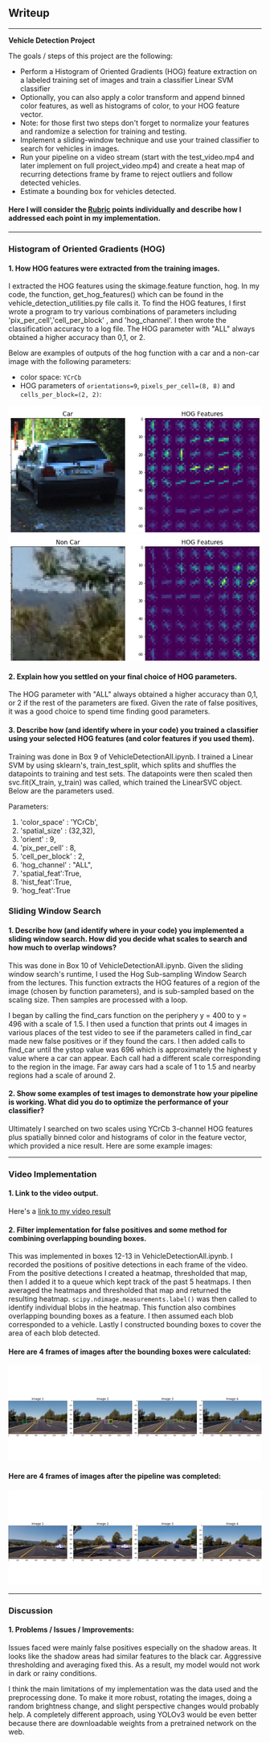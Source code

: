 ## Writeup

---

**Vehicle Detection Project**

The goals / steps of this project are the following:

* Perform a Histogram of Oriented Gradients (HOG) feature extraction on a labeled training set of images and train a classifier Linear SVM classifier
* Optionally, you can also apply a color transform and append binned color features, as well as histograms of color, to your HOG feature vector.
* Note: for those first two steps don't forget to normalize your features and randomize a selection for training and testing.
* Implement a sliding-window technique and use your trained classifier to search for vehicles in images.
* Run your pipeline on a video stream (start with the test_video.mp4 and later implement on full project_video.mp4) and create a heat map of recurring detections frame by frame to reject outliers and follow detected vehicles.
* Estimate a bounding box for vehicles detected.

[//]: # (Image References)
[image1]: ./examples/car_not_car.png
[image2]: ./examples/car-hog.jpg
[image3]: ./examples/non-car-hog.jpg
[image4]: ./examples/boundingboxes.jpg
[image5]: ./examples/pipeline-processed.jpg
[image6]: ./examples/bboxes_and_heat.png
[image7]: ./examples/labels_map.png
[image8]: ./examples/output_bboxes.png
[video1]: ./results.mp4

#### Here I will consider the [Rubric](https://review.udacity.com/#!/rubrics/513/view)  points individually and describe how I addressed each point in my implementation.  
---

### Histogram of Oriented Gradients (HOG)

#### 1. How HOG features were extracted from the training images.

I extracted the HOG features using the skimage.feature function, hog. In my code, the function, get_hog_features() which can be found in the vehicle_detection_utilities.py file calls it. To find the HOG features, I first wrote a program to try various combinations of parameters including 'pix_per_cell','cell_per_block' , and 'hog_channel'. I then wrote the classification accuracy to a log file. The HOG parameter with "ALL" always obtained a higher accuracy than 0,1, or 2.

Below are examples of outputs of the hog function with a car and a non-car image with the following parameters:

- color space: `YCrCb`  
- HOG parameters of `orientations=9`, `pixels_per_cell=(8, 8)` and `cells_per_block=(2, 2)`:

![alt text][image2]
![alt text][image3]

#### 2. Explain how you settled on your final choice of HOG parameters.

The HOG parameter with "ALL" always obtained a higher accuracy than 0,1, or 2 if the rest of the parameters are fixed. Given the rate of false positives, it was a good choice to spend time finding good parameters.

#### 3. Describe how (and identify where in your code) you trained a classifier using your selected HOG features (and color features if you used them).

Training was done in Box 9 of VehicleDetectionAll.ipynb. I trained a Linear SVM by using sklearn's,  train_test_split, which splits and shuffles the datapoints to training and test sets. The datapoints were then scaled then svc.fit(X_train, y_train) was called, which trained the LinearSVC object. Below are the parameters used.   

Parameters:
1. 'color_space' : 'YCrCb',
2. 'spatial_size' : (32,32),
3. 'orient' : 9,
4. 'pix_per_cell' : 8,
5. 'cell_per_block' : 2,
6. 'hog_channel' : "ALL",
7. 'spatial_feat':True,
8. 'hist_feat':True,
9. 'hog_feat':True

### Sliding Window Search

#### 1. Describe how (and identify where in your code) you implemented a sliding window search.  How did you decide what scales to search and how much to overlap windows?

This was done in Box 10 of VehicleDetectionAll.ipynb. Given the sliding window search's runtime, I used the Hog Sub-sampling Window Search from the lectures. This function extracts the HOG features of a region of the image (chosen by function parameters), and is sub-sampled based on the scaling size. Then samples are processed with a loop.

I began by calling the find_cars function on the periphery y = 400 to y = 496 with a scale of 1.5. I then used a function that prints out 4 images in various places of the test video to see if the parameters called in find_car made new false positives or if they found the cars. I then added calls to find_car until the ystop value was 696 which is approximately the highest y value where a car can appear. Each call had a different scale corresponding to the region in the image. Far away cars had a scale of 1 to 1.5 and nearby regions had a scale of around 2.

#### 2. Show some examples of test images to demonstrate how your pipeline is working.  What did you do to optimize the performance of your classifier?

Ultimately I searched on two scales using YCrCb 3-channel HOG features plus spatially binned color and histograms of color in the feature vector, which provided a nice result.  Here are some example images:

---

### Video Implementation

#### 1. Link to the video output.  
Here's a [link to my video result](./result.mp4)

#### 2. Filter implementation for false positives and some method for combining overlapping bounding boxes.

This was implemented in boxes 12-13 in VehicleDetectionAll.ipynb. I recorded the positions of positive detections in each frame of the video. From the positive detections I created a heatmap, thresholded that map, then I added it to a queue which kept track of the past 5 heatmaps. I then averaged the heatmaps and thresholded that map and returned the resulting heatmap.   `scipy.ndimage.measurements.label()` was then called to identify individual blobs in the heatmap. This function also combines overlapping bounding boxes as a feature.  I then assumed each blob corresponded to a vehicle.  Lastly I constructed bounding boxes to cover the area of each blob detected.  


#### Here are 4 frames of images after the bounding boxes were calculated:
![alt text][image4]
#### Here are 4 frames of images after the pipeline was completed:
![alt text][image5]

---

### Discussion

#### 1. Problems / Issues / Improvements:

Issues faced were mainly false positives especially on the shadow areas. It looks like the shadow areas had similar features to the black car. Aggressive thresholding and averaging fixed this. As a result, my model would not work in dark or rainy conditions.

I think the main limitations of my implementation was the data used and the preprocessing done. To make it more robust, rotating the images, doing a random brightness change, and slight perspective changes would probably help. A completely different approach, using YOLOv3 would be even better because there are downloadable weights from a pretrained network on the web.  
